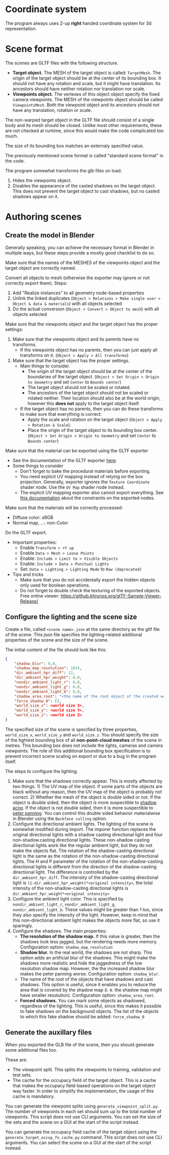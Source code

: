 # Coordinate system

The program always uses Z-up **right** handed coordinate system for 3d representation.

# Scene format

The scenes are GLTF files with the following structure.

* **Target object.** The MESH of the target object is called: `TargetMesh`. The origin of the target object should be at the center of its bounding box. It should not have any rotation and scale, but it might have translation. Its ancestors should have neither rotation nor translation nor scale.
* **Viewpoints object.** The vertexes of this object object specify the fixed camera viewpoints. The MESH of the viewpoints object should be called `ViewpointsMesh`. Both the viewpoint object and its ancestors should not have any translation, rotation or scale.

The non-warped target object in the GLTF file should consist of a single body and its mesh should be closed. Unlike most other requirements, these are not checked at runtime, since this would make the code complicated too much.

The size of its bounding box matches an externaly specified value.

The previously mentioned scene format is called "standard scene format" in the code.

The program somewhat transforms the glb files on load.

1. Hides the viewpoints object.
2. Disables the appearance of the casted shadows on the target object. This does not prevent the target object to cast shadows, but no casted shadows appear on it.

# Authoring scenes

## Create the model in Blender

Generally speaking, you can achieve the necessary format in Blender in multiple ways, but these steps provide a mostly good checklist to do so.

Make sure that the names of the MESHES of the viewpoints object and the target object are correctly named.

Convert all objects to mesh (otherwise the exporter may ignore or not correctly export them). Steps:

1. Add "Realize instances" to all geometry node-based properties
3. Unlink the linked duplicates (`Object > Relations > Make single user > Object & data & materials`) with all objects selected
4. Do the actual conversion (`Object > Convert > Object to mesh`) with all objects selected

Make sure that the viewpoints object and the target object has the proper settings:

1. Make sure that the viewpoints object and its parents have no transforms.
   * If the viewpoints object has no parents, then you can just apply all transforms on it. (`Object > Apply > All transforms`)
2. Make sure that the target object has the proper settings.
   * Main things to consider.
     * The origin of the target object should be at the center of the boundaries of the target object. (`Object > Set Origin > Origin to Geometry` and set `Center` to `Bounds center`)
     * The target object should not be scaled or rotated.
     * The ancestors of the target object should not be scaled or rotated neither. Their location should also be at the world origin, however this **does not** apply to the target object itself.
   * If the target object has no parents, then you can do these transforms to make sure that everything is correct:
     * Apply the scale and rotation on the target object (`Object > Apply > Rotation & Scale`).
     * Place the origin of the target object to its bounding box center.  (`Object > Set Origin > Origin to Geometry` and set `Center` to `Bounds center`)

Make sure that the material can be exported using the GLTF exporter

* See the documentation of the GLTF exporter [here](https://docs.blender.org/manual/en/latest/addons/import_export/scene_gltf2.html#exported-materials).
* Some things to consider
  * Don't forget to bake the procedural materials before exporting.
  * You need explicit UV mapping instead of relying on the box projection. Generally, exporter ignores the `Texture Coordinate` shader node. Use the `UV Map` shader node instead.
  * The explicit UV mapping exporter also cannot export everything. See [this documentation](https://docs.blender.org/manual/en/latest/addons/import_export/scene_gltf2.html#uv-mapping) about the constraints on the exported nodes.

Make sure that the materials will be correctly processed:

* Diffuse color: sRGB
* Normal map, ...: non-Color

Do the GLTF export.

* Important properties:
  * Enable `Transform > +Y up`
  * Enable `Data > Mesh > Loose Points`
  * Enable: `Include > Limit to > Visible Objects`
  * Enable: `Include > Data > Punctual Lights`
  * Set: `Data > Lighting > Lighting Mode` to `Raw (deprecated)`
* Tips and tricks
  * Make sure that you do not accidentally export the hidden objects only used for boolean operations.
  * Do not forget to double check the texturing of the exported objects. Free online viewer: <https://github.khronos.org/glTF-Sample-Viewer-Release/>

## Configure the lighting and the scene size

Create a file, called `<scene name>.json` at the same directory as the gltf file of the scene. This json file specifies the lighting-related additional properties of the scene and the size of the scene.

The initial content of the file should look like this:

```json
{
    "shadow_blur": 0.0,
    "shadow_map_resolution": 1024,
    "dir_ambient_hpr_diff": 12,
    "dir_ambient_hpr_weight": 0.0,
    "nondir_ambient_light_r": 0.0,
    "nondir_ambient_light_g": 0.0,
    "nondir_ambient_light_b": 0.0,
    "shadow_area_root": "<the name of the root object of the created world>",
    "force_shadow_0": [],
    "world_size_x": <world size X>,
    "world_size_y": <world size Y>,
    "world_size_z": <world size Z>
}
```

The specified size of the scene is specified by three properties, `world_size_x`, `world_size_y` and `world_size_z`. You should specify the size of the tightest bounding box of all **non-point-cloud meshes** of the scene in metres. This bounding box does not include the lights, cameras and camera viewpoints. The role of this additional bounding box specification is to prevent incorrect scene scaling on export or due to a bug in the program itself.

The steps to configure the lighting.

1. Make sure that the shadows correctly appear. This is mostly affected by two things. 1) The UV map of the object. If some parts of the objects are black without any reason, then the UV map of the object is probably not correct. 2) Whether the mesh of the object is double sided or not. If the object is double sided, then the object is more suspectible to [shadow acne](https://computergraphics.stackexchange.com/questions/2192/cause-of-shadow-acne). If the object is not double sided, then it is more suspectible to [peter panning](https://learn.microsoft.com/en-us/windows/win32/dxtecharts/common-techniques-to-improve-shadow-depth-maps). You can control this double sided behavior materialwise in Blender using the `Backface culling` option.
2. Configure the directional ambient lights. The lighting of the scene is somewhat modified during import. The imporer function replaces the original directional lights with a shadow casting directional light and four non-shadow.casting directional lights. These non-shadow casting directional lights work like the regular ambient light, but they do not make the objects flat. The rotation of the shadow-casting directional light is the same as the rotation of the non-shadow-casting directional lights. The H and P parameter of the rotation of the non-shadow-casting directional lights is different from the direction of the shadow-casting directional light. The difference is controlled by the `dir_ambient_hpr_diff`. The intensity of the shadow-casting directional light is `(1-dir_ambient_hpr_weight)*<original intensity>`, the total intensity of the non-shadow-casting directional lights is `dir_ambient_hpr_weight*<original intensity>`
3. Configure the ambient light color. This is specified by `nondir_ambient_light_r`, `nondir_ambient_light_g`, `nondir_ambient_light_b`. These values might be greater than 1 too, since they also specify the intensity of the light. However, keep in mind that this non-directional ambient light makes the objects more flat, so use it sparingly.
4. Configure the shadows. The main properties:
   * **The resolution of the shadow map.** If this value is greater, then the shadows look less jagged, but the rendering needs more memory. Configuration option: `shadow_map_resolution`
   * **Shadow blur.** In the real world, the shadows are not sharp. This option adds an artificial blur of the shadows. This might make the shadows more realistic and hide the jaggedness of the low resolution shadow map. However, the the increased shadow blur makes the peter panning worse. Configuration option: `shadow_blur`.
   * The name of the root of the objects that have shadows and cast shadows. This option is useful, since it enables you to reduce the area that is covered by the shadow map (i. e. the shadow map might have smaller resolution). Configuration option: `shadow_area_root`.
   * **Forced shadows.** You can mark some objects as shadowed, regardless of the lighting. This is useful, since this makes it possible to fake shadows on the background objects. The list of the objects to which this fake shadow should be added: `force_shadow_0`

## Generate the auxillary files

When you exported the GLB file of the scene, then you should generate some additional files too.

These are:

* The viewpoint split. This splits the viewpoints to training, validation and test sets.
* The cache for the occupacy field of the target object. This is a cache that makes the occupacy field-based operations on the target object way faster. In order to simplify the implementation, the usage of this cache is mandatory.

You can generate the viewpoint splits using `generate_viewpoint_split.py`. The number of viewpoints in each set should sum up to the total number of viewpoints. This script does not use CLI arguments. You can set the size of the sets and the scene on a GUI at the start of the script instead.

You can generate the occupacy field cache of the target object using the `generate_target_occup_fn_cache.py` command. This script does not use CLI arguments. You can select the scene on a GUI at the start of the script instead.